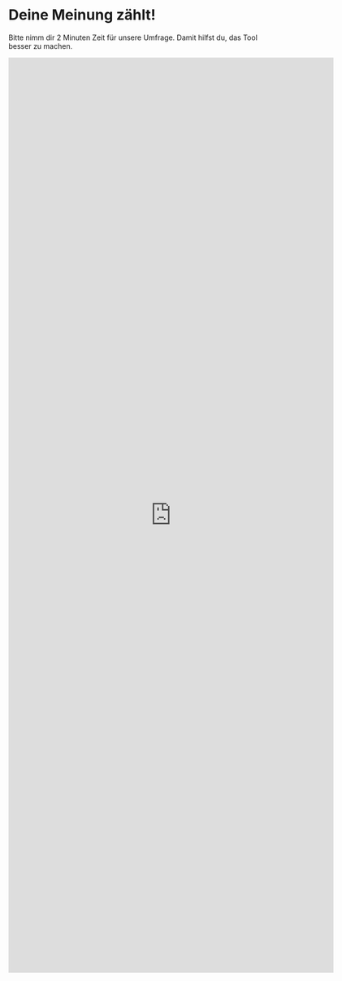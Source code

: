 # Deine Meinung zählt!

Bitte nimm dir 2 Minuten Zeit für unsere Umfrage. Damit hilfst du, das Tool besser zu machen.

<iframe src="https://tally.so/r/w25JVV" width="640" height="1800" frameborder="0" marginheight="0" marginwidth="0">Wird geladen…</iframe>